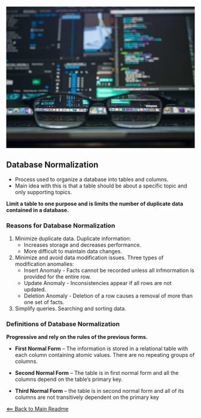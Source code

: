 ![Alt Text](img/glasses.jpg)

## Database Normalization

- Process used to organize a database into tables and columns.
- Main idea with this is that a table should be about a specific topic and only supporting topics.

**Limit a table to one purpose and is limits the number of duplicate data contained in a database.**

### Reasons for Database Normalization

1. Minimize duplicate data. Duplicate information:
    - Increases storage and decreases performance.
    - More difficult to maintain data changes.
1. Minimize and avoid data modification issues. Three types of modification anomalies:
    - Insert Anomaly - Facts cannot be recorded unless all infmormation is provided for the entire row.
    - Update Anomaly - Inconsistencies appear if all rows are not updated.
    - Deletion Anomaly - Deletion of a row causes a removal of more than one set of facts.
1. Simplify queries. Searching and sorting data.

### Definitions of Database Normalization

**Progressive and rely on the rules of the previous forms.**

- **First Normal Form** – The information is stored in a relational table with each column containing atomic values. There are no repeating groups of columns.

- **Second Normal Form** – The table is in first normal form and all the columns depend on the table’s primary key.

- **Third Normal Form** – the table is in second normal form and all of its columns are not transitively dependent on the primary key


[<== Back to Main Readme](README.md)